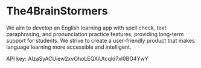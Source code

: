# The4BrainStormers
We aim to develop an English learning app with spell check, text paraphrasing, and pronunciation practice features, providing long-term support for students. We strive to create a user-friendly product that makes language learning more accessible and intelligent.

API key: AIzaSyACUiew2xvOhoLEQXiUtcqld7xl0BG4YwY